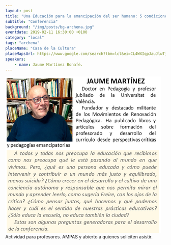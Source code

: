 ```yaml
---
layout: post
title: "Una Educación para la emancipación del ser humano: 5 condiciones"
subtitle: "Conferencia"
background: "/img/posts/bg-archena.jpg"
eventdate: 2019-02-11 16:30:00 +0100
category: "local"
tags: "archena"
placeName: "Casa de la Cultura"
placeMapsUrl: https://www.google.com/search?tbm=lcl&ei=CL4WXIqpJauJlwTjmoWADg&q=Casa+de+Cultura-Salo%CC%81n+de+actos+y+Teatro+Villa+de+Archena&oq=Casa+de+Cultura-Salo%CC%81n+de+actos+y+Teatro+Villa+de+Archena&gs_l=psy-ab.3...508958.508958.0.509997.1.1.0.0.0.0.283.283.2-1.1.0....0...1c.2.64.psy-ab..0.0.0....0.wwGG0tMczIQ#rlfi=hd:;si:1832618815544458954;mv:!1m2!1d38.11733927731903!2d-1.29802983956161!2m2!1d38.11697932268097!2d-1.2984873604383904
speakers:
    - name: Jaume Martínez Bonafé.
---
```

![cartel](/img/posts/bonafe1png.png)
Actividad para profesores. AMPAS y abierto a quienes soliciten asistir.
